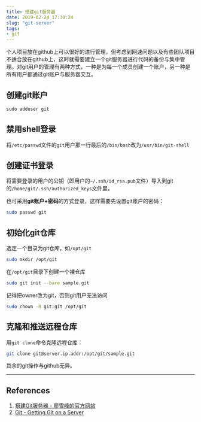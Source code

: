 ```yaml
---
title: 搭建git服务器
date: 2019-02-24 17:30:24
slug: "git-server"
tags:
- git
---
```


个人项目放在github上可以很好的进行管理，但考虑到网速问题以及有些团队项目不适合放在github上，这时就需要建立一个git服务器进行代码的备份与集中管理。对git用户的管理有两种方式，一种是为每一个成员创建一个账户，另一种是所有用户都通过git账户与服务器交互。

<!-- more -->

## 创建git账户

``` bash
​sudo adduser git
```

## 禁用shell登录

将`/etc/passwd`文件的`git`用户那一行最后的`/bin/bash`改为`/usr/bin/git-shell`

## 创建证书登录

将需要登录的用户的公钥（即用户的`~/.ssh/id_rsa.pub`文件）导入到git的`/home/git/.ssh/authorized_keys`文件里。

也可采用**git账户+密码**的方式登录，这样需要先设置git账户的密码：

```bash
sudo passwd git
```

## 初始化git仓库

选定一个目录为git仓库，如`/opt/git`

```bash
sudo mkdir /opt/git
```

在`/opt/git`目录下创建一个裸仓库

```bash
sudo git init --bare sample.git
```

记得把owner改为git，否则git用户无法访问

```bash
sudo chown -R git:git /opt/git
```

## 克隆和推送远程仓库

用`git clone`命令克隆远程仓库：

```bash
git clone git@server.ip.addr:/opt/git/sample.git
```

其余的git操作与github无异。

------

## References

1. [搭建Git服务器 - 廖雪峰的官方网站](https://www.liaoxuefeng.com/wiki/0013739516305929606dd18361248578c67b8067c8c017b000/00137583770360579bc4b458f044ce7afed3df579123eca000)
2. [Git - Getting Git on a Server](https://git-scm.com/book/en/v2/Git-on-the-Server-Getting-Git-on-a-Server)
